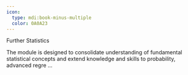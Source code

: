 ```yaml
---
icon:
  type: mdi:book-minus-multiple
  color: 0A0A23
---
```

Further Statistics

The module is designed to consolidate understanding of fundamental statistical concepts and extend knowledge and skills to probability, advanced regre ... 
